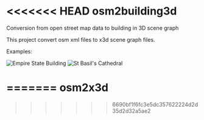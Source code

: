<<<<<<< HEAD
osm2building3d
==============

Conversion from open street map data to building in 3D scene graph  

This project convert osm xml files to x3d scene graph files.  

Examples:

![Empire State Building](http://web.osm2x3d.net/examples/Empire_State_Building.png)
![St Basil's Cathedral](http://web.osm2x3d.net/examples/St_Basil_Cathedral.png)


=======
osm2x3d
=======
>>>>>>> 6690bf1f6fc3e5dc357622224d2d35d2d32a5ae2
